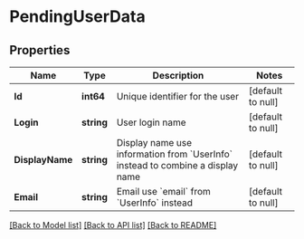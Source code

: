 # PendingUserData

## Properties
Name | Type | Description | Notes
------------ | ------------- | ------------- | -------------
**Id** | **int64** | Unique identifier for the user | [default to null]
**Login** | **string** | User login name | [default to null]
**DisplayName** | **string** | Display name  use information from &#x60;UserInfo&#x60; instead to combine a display name | [default to null]
**Email** | **string** | Email   use &#x60;email&#x60; from &#x60;UserInfo&#x60; instead | [default to null]

[[Back to Model list]](../README.md#documentation-for-models) [[Back to API list]](../README.md#documentation-for-api-endpoints) [[Back to README]](../README.md)

